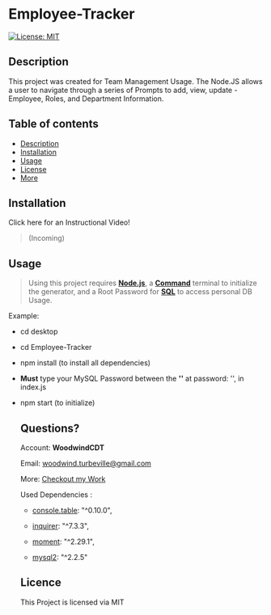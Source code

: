 # **Employee-Tracker**

[![License: MIT](https://img.shields.io/badge/License-MIT-green.svg)](https://opensource.org/licenses/MIT)
  
  ## Description 
  
  This project was created for Team Management Usage. The Node.JS allows a user to navigate through a series of Prompts to add, view, update - Employee, Roles, and Department Information.
  
  ## Table of contents
  
  - [Description](#Description)
  - [Installation](#Installation)
  - [Usage](#Usage)
  - [License](#License)
  - [More](#Questions)
  
  
  ## Installation
  
  Click here for an Instructional Video!
  > (Incoming)
  
  ## Usage
  
  > Using this project requires [**Node.js**](https://nodejs.org/en/), a [**Command**](https://docs.microsoft.com/en-us/windows-server/administration/windows-commands/cmd) terminal to initialize the generator, and a Root Password for [**SQL**](https://dev.mysql.com/doc/) to access personal DB Usage.

Example:
- cd desktop
- cd Employee-Tracker
- npm install (to install all dependencies)
- **Must** type your MySQL Password between the **''** at password: '', in index.js
- npm start (to initialize)

  ## Questions?

  Account: **WoodwindCDT**

  Email: woodwind.turbeville@gmail.com

  More: [Checkout my Work](https://github.com/WoodwindCDT)

  Used Dependencies :

    - [console.table](https://www.npmjs.com/package/console.table): "^0.10.0",

    - [inquirer](https://www.npmjs.com/package/inquirer): "^7.3.3",

    - [moment](https://www.npmjs.com/package/moment): "^2.29.1",

    - [mysql2](https://www.npmjs.com/package/mysql2): "^2.2.5"

  ## Licence
  This Project is licensed via MIT
